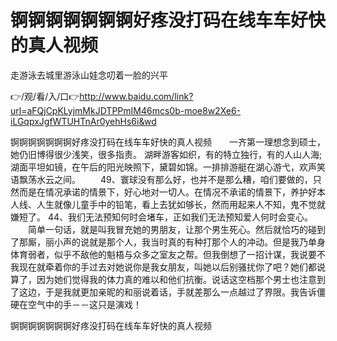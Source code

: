 # 锕锕锕锕锕锕锕好疼没打码在线车车好快的真人视频
走游泳去城里游泳山娃念叨着一脸的兴平

👉/观/看/入/口👉http://www.baidu.com/link?url=aFQjCpKLyjmMkJDTPPmIM46mcs0b-moe8w2Xe6-iLGqpxJgfWTUHTnAr0yehHs6i&wd

锕锕锕锕锕锕锕好疼没打码在线车车好快的真人视频　　一齐第一理想念到硕士，她仍旧博得很少浅笑，很多指责。
湖畔游客如织，有的特立独行，有的人山人海;湖面平坦如镜，在午后的阳光映照下，黛碧如锦。一排排游艇在湖心游弋，欢声笑语飘荡水云之间。
　　49、寰球没有那么好，也并不是那么糟，咱们要做的，只然而是在情况承诺的情景下，好心地对一切人。在情况不承诺的情景下，养护好本人线、人生就像儿童手中的铅笔，看上去犹如够长，然而用起来人不知，鬼不觉就嫌短了。
	44、我们无法预知何时会堵车，正如我们无法预知爱人何时会变心。
　　简单一句话，就是叫我冒充她的男朋友，让那个男生死心。然后就恰巧的碰到了那厮，丽小声的说就是那个人，我当时真的有种打那个人的冲动。但是我乃单身体育弱者，似乎不敌他的魁梧与众多之室友之帮。但我倒想了一招计谋，我说要不我现在就牵着你的手过去对她说你是我女朋友，叫她以后别骚扰你了吧？她们都说算了，因为她们觉得我的体力真的难以和他们抗衡。说话这空档那个男士也注意到了这边，于是我就更加亲昵的和丽说着话，手就差那么一点越过了界限。我告诉僵硬在空气中的手－－这只是演戏！

锕锕锕锕锕锕锕好疼没打码在线车车好快的真人视频
